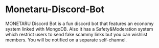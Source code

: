 # Monetaru-Discord-Bot
MONETARU Discord Bot is a fun discord bot that features an economy system linked with MongoDB. Also it has a Safety&amp;Moderation system which restrict users to send fake scammy links but you can wishlist members. You will be notified on a separate self-channel.
